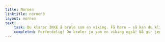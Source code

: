 ```yaml
---
title: Nornen
linktitle: nornen3
layout: nornen
text:
    task: Du klarer IKKE å brøle som en viking. Få høre – så kan du klikke videre når du har gjort det.
    completed: Forferdelig! Du brøler jo som en viking også! Nå gir jeg opp… 
---
```

